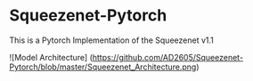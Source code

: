 # Squeezenet-Pytorch
This is a Pytorch Implementation of the Squeezenet v1.1

![Model Architecture]
(https://github.com/AD2605/Squeezenet-Pytorch/blob/master/Squeezenet_Architecture.png)
